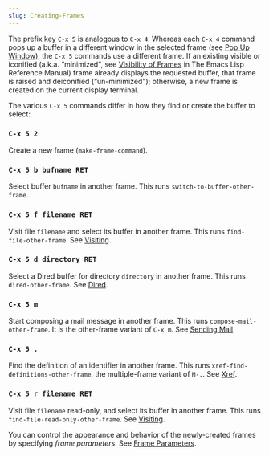 ```yaml
---
slug: Creating-Frames
---
```


The prefix key `C-x 5` is analogous to `C-x 4`. Whereas each `C-x 4` command pops up a buffer in a different window in the selected frame (see [Pop Up Window](Pop-Up-Window)), the `C-x 5` commands use a different frame. If an existing visible or iconified (a.k.a. “minimized", see [Visibility of Frames](https://www.gnu.org/software/emacs/manual/html_mono/elisp.html#Visibility-of-Frames) in The Emacs Lisp Reference Manual) frame already displays the requested buffer, that frame is raised and deiconified (“un-minimized"); otherwise, a new frame is created on the current display terminal.

The various `C-x 5` commands differ in how they find or create the buffer to select:

### `C-x 5 2`

Create a new frame (`make-frame-command`).

### `C-x 5 b bufname RET`

Select buffer `bufname` in another frame. This runs `switch-to-buffer-other-frame`.

### `C-x 5 f filename RET`

Visit file `filename` and select its buffer in another frame. This runs `find-file-other-frame`. See [Visiting](Visiting).

### `C-x 5 d directory RET`

Select a Dired buffer for directory `directory` in another frame. This runs `dired-other-frame`. See [Dired](Dired).

### `C-x 5 m`

Start composing a mail message in another frame. This runs `compose-mail-other-frame`. It is the other-frame variant of `C-x m`. See [Sending Mail](Sending-Mail).

### `C-x 5 .`

Find the definition of an identifier in another frame. This runs `xref-find-definitions-other-frame`, the multiple-frame variant of `M-.`. See [Xref](Xref).

### `C-x 5 r filename RET`

Visit file `filename` read-only, and select its buffer in another frame. This runs `find-file-read-only-other-frame`. See [Visiting](Visiting).

You can control the appearance and behavior of the newly-created frames by specifying *frame parameters*. See [Frame Parameters](Frame-Parameters).
